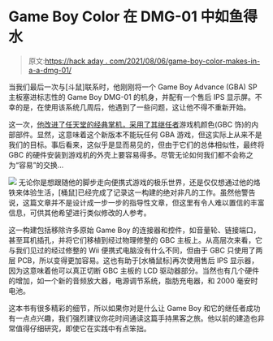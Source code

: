 # Game Boy Color 在 DMG-01 中如鱼得水

> 原文:[https://hack aday . com/2021/08/06/game-boy-color-makes-in-a-a-dmg-01/](https://hackaday.com/2021/08/06/game-boy-color-makes-itself-at-home-in-a-dmg-01/)

当我们最后一次与[斗鼠]联系时，他刚刚将一个 Game Boy Advance (GBA) SP 主板塞进标志性的 Game Boy DMG-01 的机身，并配有一个售后 IPS 显示屏。不幸的是，在使用该系统几周后，他遇到了一些问题，这让他不得不重新开始。

这一次，[他改进了任天堂的经典掌机，采用了其继任者](https://mousebitelabs.com/2021/06/25/game-boy-color-in-an-original-game-boy/)游戏机颜色(GBC 饰)的内部部件。显然，这意味着这个新版本不能玩任何 GBA 游戏，但这实际上从来不是我们的目标。事后看来，这似乎是显而易见的，但由于它们的总体相似性，最终将 GBC 的硬件安装到游戏机的外壳上要容易得多。尽管无论如何我们都不会称之为“容易”的交换…

[![](../Images/53c76778578cf3985ef29f4dd8101649.png)](https://hackaday.com/wp-content/uploads/2021/08/dmggbc_detail.png) 无论你是想跟随他的脚步走向便携式游戏的极乐世界，还是仅仅想通过他的烙铁来体验生活，[桶鼠]已经完成了记录这一构建的绝对非凡的工作。虽然他警告说，这篇文章并不是设计成一步一步的指导性文章，但这里有令人难以置信的丰富信息，可供其他希望进行类似修改的人参考。

这一构建包括移除许多原始 Game Boy 的连接器和控件，如音量轮、链接端口，甚至耳机插孔，并将它们移植到经过物理修整的 GBC 主板上。从高层次来看，它与我们见过的经过修整的 Wii 便携式电脑没有什么不同，但由于 GBC 只使用了两层 PCB，所以变得更加容易。这也有助于[水桶鼠标]再次使用售后 IPS 显示器，因为这意味着他可以真正切断 GBC 主板的 LCD 驱动器部分。当然也有几个硬件的增加，如一个新的音频放大器，电源调节系统，脂肪充电器，和 2000 毫安时电池。

这本书有很多精彩的细节，所以如果你对是什么让 Game Boy 和它的继任者成功有一点点兴趣，我们强烈建议你花时间通读这篇手持黑客之旅。他以前的建造也非常值得仔细研究，即使它在实践中有点笨拙。